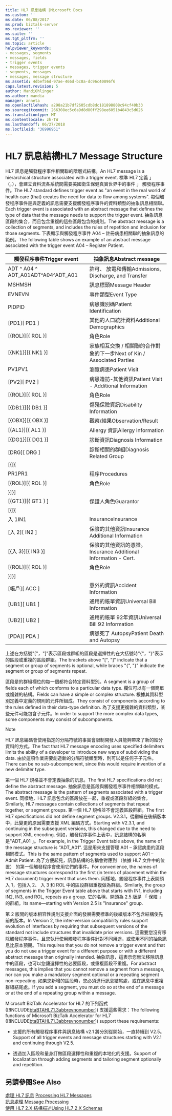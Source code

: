 ```yaml
---
title: HL7 訊息結構 |Microsoft Docs
ms.custom: ''
ms.date: 06/08/2017
ms.prod: biztalk-server
ms.reviewer: ''
ms.suite: ''
ms.tgt_pltfrm: ''
ms.topic: article
helpviewer_keywords:
- messages, segments
- messages, fields
- trigger events
- messages, trigger events
- segments, messages
- messages, message structure
ms.assetid: 4dbef56d-97ae-466d-bc8a-dc96c40896f6
caps.latest.revision: 5
author: MandiOhlinger
ms.author: mandia
manager: anneta
ms.openlocfilehash: a298a21b7df2605cdb8dc181898808c94cf40b33
ms.sourcegitcommit: 266308ec5c6a9d8d80ff298ee6051b4843c5d626
ms.translationtype: MT
ms.contentlocale: zh-TW
ms.lasthandoff: 06/27/2018
ms.locfileid: "36996951"
---
```

# <a name="hl7-message-structure"></a><span data-ttu-id="0db3e-102">HL7 訊息結構</span><span class="sxs-lookup"><span data-stu-id="0db3e-102">HL7 Message Structure</span></span>
<span data-ttu-id="0db3e-103">HL7 訊息是觸發程序事件相關聯的階層式結構。</span><span class="sxs-lookup"><span data-stu-id="0db3e-103">An HL7 message is a hierarchical structure associated with a trigger event.</span></span> <span data-ttu-id="0db3e-104">標準 HL7 定義 」 （，），會建立資料流各系統間需要美國衛生保健真實世界中的事件 」 觸發程序事件。</span><span class="sxs-lookup"><span data-stu-id="0db3e-104">The HL7 standard defines trigger event as "an event in the real world of health care (that) creates the need for data to flow among systems".</span></span> <span data-ttu-id="0db3e-105">每個觸發程序事件是與定義的訊息需要支援觸發程序事件的資料類型的抽象訊息相關聯。</span><span class="sxs-lookup"><span data-stu-id="0db3e-105">Each trigger event is associated with an abstract message that defines the type of data that the message needs to support the trigger event.</span></span> <span data-ttu-id="0db3e-106">抽象訊息區段的集合，而且包含重複的這些區段包含的規則。</span><span class="sxs-lookup"><span data-stu-id="0db3e-106">The abstract message is a collection of segments, and includes the rules of repetition and inclusion for those segments.</span></span> <span data-ttu-id="0db3e-107">下表顯示與觸發程序事件 A04 – 註冊病患相關聯的抽象訊息的範例。</span><span class="sxs-lookup"><span data-stu-id="0db3e-107">The following table shows an example of an abstract message associated with the trigger event A04 – Register Patient.</span></span>  
  
|<span data-ttu-id="0db3e-108">觸發程序事件</span><span class="sxs-lookup"><span data-stu-id="0db3e-108">Trigger event</span></span>|<span data-ttu-id="0db3e-109">抽象訊息</span><span class="sxs-lookup"><span data-stu-id="0db3e-109">Abstract message</span></span>|  
|-------------------|----------------------|  
|<span data-ttu-id="0db3e-110">ADT ^ A04 ^ ADT_A01</span><span class="sxs-lookup"><span data-stu-id="0db3e-110">ADT^A04^ADT_A01</span></span>|<span data-ttu-id="0db3e-111">許可、 放電和傳輸</span><span class="sxs-lookup"><span data-stu-id="0db3e-111">Admissions, Discharge, and Transfer</span></span>|  
|<span data-ttu-id="0db3e-112">MSH</span><span class="sxs-lookup"><span data-stu-id="0db3e-112">MSH</span></span>|<span data-ttu-id="0db3e-113">訊息標頭</span><span class="sxs-lookup"><span data-stu-id="0db3e-113">Message Header</span></span>|  
|<span data-ttu-id="0db3e-114">EVN</span><span class="sxs-lookup"><span data-stu-id="0db3e-114">EVN</span></span>|<span data-ttu-id="0db3e-115">事件類型</span><span class="sxs-lookup"><span data-stu-id="0db3e-115">Event Type</span></span>|  
|<span data-ttu-id="0db3e-116">PID</span><span class="sxs-lookup"><span data-stu-id="0db3e-116">PID</span></span>|<span data-ttu-id="0db3e-117">病患識別碼</span><span class="sxs-lookup"><span data-stu-id="0db3e-117">Patient Identification</span></span>|  
|<span data-ttu-id="0db3e-118">[PD1]</span><span class="sxs-lookup"><span data-stu-id="0db3e-118">[  PD1  ]</span></span>|<span data-ttu-id="0db3e-119">其他的人口統計資料</span><span class="sxs-lookup"><span data-stu-id="0db3e-119">Additional Demographics</span></span>|  
|<span data-ttu-id="0db3e-120">[{ROL}]</span><span class="sxs-lookup"><span data-stu-id="0db3e-120">[{ ROL }]</span></span>|<span data-ttu-id="0db3e-121">角色</span><span class="sxs-lookup"><span data-stu-id="0db3e-121">Role</span></span>|  
|<span data-ttu-id="0db3e-122">[{NK1}]</span><span class="sxs-lookup"><span data-stu-id="0db3e-122">[{ NK1 }]</span></span>|<span data-ttu-id="0db3e-123">家族相互交換 / 相關聯的合作對象的下一步</span><span class="sxs-lookup"><span data-stu-id="0db3e-123">Next of Kin / Associated Parties</span></span>|  
|<span data-ttu-id="0db3e-124">PV1</span><span class="sxs-lookup"><span data-stu-id="0db3e-124">PV1</span></span>|<span data-ttu-id="0db3e-125">瀏覽病患</span><span class="sxs-lookup"><span data-stu-id="0db3e-125">Patient Visit</span></span>|  
|<span data-ttu-id="0db3e-126">[PV2]</span><span class="sxs-lookup"><span data-stu-id="0db3e-126">[  PV2  ]</span></span>|<span data-ttu-id="0db3e-127">病患造訪-其他資訊</span><span class="sxs-lookup"><span data-stu-id="0db3e-127">Patient Visit - Additional Information</span></span>|  
|<span data-ttu-id="0db3e-128">[{ROL}]</span><span class="sxs-lookup"><span data-stu-id="0db3e-128">[{ ROL }]</span></span>|<span data-ttu-id="0db3e-129">角色</span><span class="sxs-lookup"><span data-stu-id="0db3e-129">Role</span></span>|  
|<span data-ttu-id="0db3e-130">[{DB1}]</span><span class="sxs-lookup"><span data-stu-id="0db3e-130">[{ DB1 }]</span></span>|<span data-ttu-id="0db3e-131">傷殘保險資訊</span><span class="sxs-lookup"><span data-stu-id="0db3e-131">Disability Information</span></span>|  
|<span data-ttu-id="0db3e-132">[{OBX}]</span><span class="sxs-lookup"><span data-stu-id="0db3e-132">[{ OBX }]</span></span>|<span data-ttu-id="0db3e-133">觀察/結果</span><span class="sxs-lookup"><span data-stu-id="0db3e-133">Observation/Result</span></span>|  
|<span data-ttu-id="0db3e-134">[{AL1}]</span><span class="sxs-lookup"><span data-stu-id="0db3e-134">[{ AL1 }]</span></span>|<span data-ttu-id="0db3e-135">Allergy 資訊</span><span class="sxs-lookup"><span data-stu-id="0db3e-135">Allergy Information</span></span>|  
|<span data-ttu-id="0db3e-136">[{DG1}]</span><span class="sxs-lookup"><span data-stu-id="0db3e-136">[{ DG1 }]</span></span>|<span data-ttu-id="0db3e-137">診斷資訊</span><span class="sxs-lookup"><span data-stu-id="0db3e-137">Diagnosis Information</span></span>|  
|<span data-ttu-id="0db3e-138">[DRG]</span><span class="sxs-lookup"><span data-stu-id="0db3e-138">[  DRG  ]</span></span>|<span data-ttu-id="0db3e-139">診斷相關的群組</span><span class="sxs-lookup"><span data-stu-id="0db3e-139">Diagnosis Related Group</span></span>|  
|<span data-ttu-id="0db3e-140">[{</span><span class="sxs-lookup"><span data-stu-id="0db3e-140">[{</span></span>||  
|<span data-ttu-id="0db3e-141">PR1</span><span class="sxs-lookup"><span data-stu-id="0db3e-141">PR1</span></span>|<span data-ttu-id="0db3e-142">程序</span><span class="sxs-lookup"><span data-stu-id="0db3e-142">Procedures</span></span>|  
|<span data-ttu-id="0db3e-143">[{ROL}]</span><span class="sxs-lookup"><span data-stu-id="0db3e-143">[{ ROL }]</span></span>|<span data-ttu-id="0db3e-144">角色</span><span class="sxs-lookup"><span data-stu-id="0db3e-144">Role</span></span>|  
|<span data-ttu-id="0db3e-145">}]</span><span class="sxs-lookup"><span data-stu-id="0db3e-145">}]</span></span>||  
|<span data-ttu-id="0db3e-146">[{GT1}]</span><span class="sxs-lookup"><span data-stu-id="0db3e-146">[{ GT1 } ]</span></span>|<span data-ttu-id="0db3e-147">保證人角色</span><span class="sxs-lookup"><span data-stu-id="0db3e-147">Guarantor</span></span>|  
|<span data-ttu-id="0db3e-148">[{</span><span class="sxs-lookup"><span data-stu-id="0db3e-148">[{</span></span>||  
|<span data-ttu-id="0db3e-149">入 1</span><span class="sxs-lookup"><span data-stu-id="0db3e-149">IN1</span></span>|<span data-ttu-id="0db3e-150">Insurance</span><span class="sxs-lookup"><span data-stu-id="0db3e-150">Insurance</span></span>|  
|<span data-ttu-id="0db3e-151">[入 2]</span><span class="sxs-lookup"><span data-stu-id="0db3e-151">[  IN2 ]</span></span>|<span data-ttu-id="0db3e-152">保險的其他資訊</span><span class="sxs-lookup"><span data-stu-id="0db3e-152">Insurance Additional Information</span></span>|  
|<span data-ttu-id="0db3e-153">[{入 3}]</span><span class="sxs-lookup"><span data-stu-id="0db3e-153">[{ IN3 }]</span></span>|<span data-ttu-id="0db3e-154">保險的其他資訊的憑證。</span><span class="sxs-lookup"><span data-stu-id="0db3e-154">Insurance Additional Information - Cert.</span></span>|  
|<span data-ttu-id="0db3e-155">[{ROL}]</span><span class="sxs-lookup"><span data-stu-id="0db3e-155">[{ ROL }]</span></span>|<span data-ttu-id="0db3e-156">角色</span><span class="sxs-lookup"><span data-stu-id="0db3e-156">Role</span></span>|  
|<span data-ttu-id="0db3e-157">}]</span><span class="sxs-lookup"><span data-stu-id="0db3e-157">}]</span></span>||  
|<span data-ttu-id="0db3e-158">[帳戶]</span><span class="sxs-lookup"><span data-stu-id="0db3e-158">[  ACC  ]</span></span>|<span data-ttu-id="0db3e-159">意外的資訊</span><span class="sxs-lookup"><span data-stu-id="0db3e-159">Accident Information</span></span>|  
|<span data-ttu-id="0db3e-160">[UB1]</span><span class="sxs-lookup"><span data-stu-id="0db3e-160">[  UB1  ]</span></span>|<span data-ttu-id="0db3e-161">通用的帳單資訊</span><span class="sxs-lookup"><span data-stu-id="0db3e-161">Universal Bill Information</span></span>|  
|<span data-ttu-id="0db3e-162">[UB2]</span><span class="sxs-lookup"><span data-stu-id="0db3e-162">[  UB2  ]</span></span>|<span data-ttu-id="0db3e-163">通用的帳單 92年資訊</span><span class="sxs-lookup"><span data-stu-id="0db3e-163">Universal Bill 92 Information</span></span>|  
|<span data-ttu-id="0db3e-164">[PDA]</span><span class="sxs-lookup"><span data-stu-id="0db3e-164">[  PDA  ]</span></span>|<span data-ttu-id="0db3e-165">病患死了 Autopsy</span><span class="sxs-lookup"><span data-stu-id="0db3e-165">Patient Death and Autopsy</span></span>|  
  
 <span data-ttu-id="0db3e-166">上述在方括號"["，"]"表示區段或群組的區段是選擇性的在大括號時"{"，"}"表示的區段或重複的區段群組。</span><span class="sxs-lookup"><span data-stu-id="0db3e-166">The brackets above "[", "]" indicate that a segment or group of segments is optional, while braces "{", "}" indicate the segment or group of segments repeat.</span></span>  
  
 <span data-ttu-id="0db3e-167">區段是的群組欄位的每一個都符合特定資料型別。</span><span class="sxs-lookup"><span data-stu-id="0db3e-167">A segment is a group of fields each of which conforms to a particular data type.</span></span> <span data-ttu-id="0db3e-168">欄位可以有一個簡單或複雜的結構。</span><span class="sxs-lookup"><span data-stu-id="0db3e-168">Fields can have a simple or complex structure.</span></span> <span data-ttu-id="0db3e-169">根據其資料型別定義中定義的規則的元件所組成。</span><span class="sxs-lookup"><span data-stu-id="0db3e-169">They consist of components according to the rules defined in their data-type definition.</span></span> <span data-ttu-id="0db3e-170">為了支援更複雜的資料類型，某些元件可能包含子元件。</span><span class="sxs-lookup"><span data-stu-id="0db3e-170">In order to support the more complex data types, some components may consist of subcomponents.</span></span>  
  
> [!NOTE]
>  <span data-ttu-id="0db3e-171">HL7 訊息編碼會使用指定的分隔符號的事實會限制開發人員能夠帶來了新的細分資料的方式。</span><span class="sxs-lookup"><span data-stu-id="0db3e-171">The fact that HL7 message encoding uses specified delimiters limits the ability of a developer to introduce new ways of subdividing the data.</span></span> <span data-ttu-id="0db3e-172">由於這項作業需要創造新的分隔符號類型時，則可以是任何子子元件。</span><span class="sxs-lookup"><span data-stu-id="0db3e-172">There can be no sub-subcomponent, since this would require invention of a new delimiter type.</span></span>  
  
 <span data-ttu-id="0db3e-173">第一個 HL7 規格並不會定義抽象的訊息。</span><span class="sxs-lookup"><span data-stu-id="0db3e-173">The first HL7 specifications did not define the abstract message.</span></span> <span data-ttu-id="0db3e-174">抽象訊息是區段與觸發程序事件相關聯的模式。</span><span class="sxs-lookup"><span data-stu-id="0db3e-174">The abstract message is the pattern of segments associated with a trigger event.</span></span> <span data-ttu-id="0db3e-175">同樣地，HL7 訊息包含的區段放在一起，重複或區段群組的集合。</span><span class="sxs-lookup"><span data-stu-id="0db3e-175">Similarly, HL7 messages contain collections of segments that repeat together, or segment groups.</span></span> <span data-ttu-id="0db3e-176">第一個 HL7 規格並不會定義區段群組。</span><span class="sxs-lookup"><span data-stu-id="0db3e-176">The first HL7 specifications did not define segment groups.</span></span> <span data-ttu-id="0db3e-177">V2.3.1，從繼續在後續版本中，此變更的原因需要支援 XML 編碼方式。</span><span class="sxs-lookup"><span data-stu-id="0db3e-177">Starting with V2.3.1, and continuing in the subsequent versions, this changed due to the need to support XML encoding.</span></span> <span data-ttu-id="0db3e-178">例如，觸發程序事件上表中，訊息結構的名稱是"ADT_A01 」。</span><span class="sxs-lookup"><span data-stu-id="0db3e-178">For example, in the Trigger Event table above, the name of the message structure is "ADT_A01".</span></span> <span data-ttu-id="0db3e-179">這是用來支援管理 A01 – 承認病患的區段相同模式。</span><span class="sxs-lookup"><span data-stu-id="0db3e-179">This is the same pattern of segments used to support A01 – Admit Patient.</span></span> <span data-ttu-id="0db3e-180">為了方便起見，訊息結構的名稱會對應到 （依據 HL7 文件中的位置） 的第一個觸發程序會使用它們的事件。</span><span class="sxs-lookup"><span data-stu-id="0db3e-180">For convenience, the names of message structures correspond to the first (in terms of placement within the HL7 document) trigger event that uses them.</span></span> <span data-ttu-id="0db3e-181">同樣地，觸發程序事件上表開頭入 1，包括入 2、 入 3 和 ROL 中的區段群組重複做為群組。</span><span class="sxs-lookup"><span data-stu-id="0db3e-181">Similarly, the group of segments in the Trigger Event table above that starts with IN1, including IN2, IN3, and ROL, repeats as a group.</span></span> <span data-ttu-id="0db3e-182">它的名稱，開頭為 2.5 版是 「 保險 」 的群組。</span><span class="sxs-lookup"><span data-stu-id="0db3e-182">Its name—starting with Version 2.5 is "Insurance" group.</span></span>  
  
 <span data-ttu-id="0db3e-183">第 2 版間的版本相容性規則支援介面的發展需要標準的後續版本不包含結構使先前的版本。</span><span class="sxs-lookup"><span data-stu-id="0db3e-183">In Version 2, the inter-version compatibility rules support evolution of interfaces by requiring that subsequent versions of the standard not include structures that invalidate prior versions.</span></span> <span data-ttu-id="0db3e-184">這需要您沒有移除觸發程序事件，且您執行使用觸發程序事件針對不同用途，或使用不同的抽象訊息比原本預期。</span><span class="sxs-lookup"><span data-stu-id="0db3e-184">This requires that you do not remove a trigger event and that you do not use a trigger event for a different purpose or with a different abstract message than originally intended.</span></span> <span data-ttu-id="0db3e-185">抽象訊息，這表示您無法移除訊息中的區段，也可以您讓選擇性的必要區段，或重複區段不重複。</span><span class="sxs-lookup"><span data-stu-id="0db3e-185">For abstract messages, this implies that you cannot remove a segment from a message, nor can you make a mandatory segment optional or a repeating segment non-repeating.</span></span> <span data-ttu-id="0db3e-186">如果您新增的區段時，您必須進行訊息結尾處，或在訊息中重複群組結尾處。</span><span class="sxs-lookup"><span data-stu-id="0db3e-186">If you add a segment, you must do so at the end of a message or at the end of a repeating group within a message.</span></span>  
  
 <span data-ttu-id="0db3e-187">Microsoft BizTalk Accelerator for HL7 的下列函式 ([!INCLUDE[btaBTAHL71.3abbrevnonumber](../../includes/btabtahl71-3abbrevnonumber-md.md)]) 支援這些需求：</span><span class="sxs-lookup"><span data-stu-id="0db3e-187">The following functions of Microsoft BizTalk Accelerator for HL7 ([!INCLUDE[btaBTAHL71.3abbrevnonumber](../../includes/btabtahl71-3abbrevnonumber-md.md)]) support these requirements:</span></span>  
  
-   <span data-ttu-id="0db3e-188">支援的所有觸發程序事件與訊息結構 v2.1 將分別從開始，一直持續到 V2.5。</span><span class="sxs-lookup"><span data-stu-id="0db3e-188">Support of all trigger events and message structures starting with V2.1 and continuing through V2.5.</span></span>  
  
-   <span data-ttu-id="0db3e-189">透過加入區段和量身訂做區段選擇性和重複的本地化的支援。</span><span class="sxs-lookup"><span data-stu-id="0db3e-189">Support of localization through adding segments and tailoring segment optionally and repetition.</span></span>  
  
## <a name="see-also"></a><span data-ttu-id="0db3e-190">另請參閱</span><span class="sxs-lookup"><span data-stu-id="0db3e-190">See Also</span></span>  
 <span data-ttu-id="0db3e-191">[處理 HL7 訊息](../../adapters-and-accelerators/accelerator-hl7/processing-hl7-messages.md) </span><span class="sxs-lookup"><span data-stu-id="0db3e-191">[Processing HL7 Messages](../../adapters-and-accelerators/accelerator-hl7/processing-hl7-messages.md) </span></span>  
 <span data-ttu-id="0db3e-192">[訊息處理](../../adapters-and-accelerators/accelerator-hl7/message-processing.md) </span><span class="sxs-lookup"><span data-stu-id="0db3e-192">[Message Processing](../../adapters-and-accelerators/accelerator-hl7/message-processing.md) </span></span>  
 [<span data-ttu-id="0db3e-193">使用 HL7 2.X 結構描述</span><span class="sxs-lookup"><span data-stu-id="0db3e-193">Using HL7 2.X Schemas</span></span>](../../adapters-and-accelerators/accelerator-hl7/using-hl7-2-x-schemas.md)